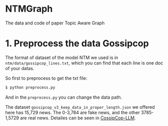# NTMGraph
The data and code of paper Topic Aware Graph

# 1. Preprocess the data Gossipcop
The format of dataset of the model NTM we used is in `ntm/data/gossipcop_lines.txt`, which you can find that each line is one doc of your datas.

So first to preprocess to get the txt file:

```bash
$ python preprocess.py
```
And in the `preprocess.py` you can change the data path. 

The dataset `gossipcop_v3_keep_data_in_proper_length.json` we offered here has 15,729 news. The 0-3,784 are fake news, and the other 3785-1,5729 are real news. Detailes can be seen in [CossipCop-LLM](https://github.com/SZULLM/GossipCop-LLM).
